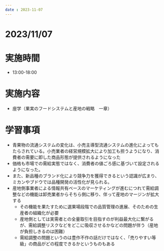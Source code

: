 ```yaml
---
date : 2023-11-07
---
```


# 2023/11/07

# 実施時間
- 13:00-18:00

# 実施内容
- 座学（果実のフードシステムと産地の戦略　一章）

# 学習事項
- 青果物の流通システムの変化は、小売主導型流通システムの進化によってもたらされている。小売業者の経営規模拡大により加工も担うようになり、消費者の需要に即した商品形態が提供されるようになった
- 価格も市場での需給実態ではなく、消費者の値ごろ感に基づいて設定されるようになった。
- また、新品種のブランド化により競争力を獲得できるという認識が広まり、ミカンやブドウでは品種開発の活性化が見られる。
- 産地側事業者による情報共有ベースのマーケティングが進むにつれて需給調整などの機能は卸売業者からそちら側に移り、伴って産地のマージンが拡大する
    - その機能を果たすために選果場段階での品質管理の進展、そのための生産者の組織化が必要
    - 産地側としては実需者との全量取引を目指すのが利益最大化に繋がるが、需給調整リスクなどをどこに吸収させるかなどの問題が伴う（産地が負担しきるのは困難）
    - 需給調整の問題というのは豊作不作の話だけではなく、「売りやすい等級」の商品がどの程度できるかというものもある